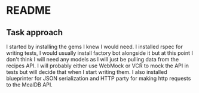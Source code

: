 # README

## Task approach

I started by installing the gems I knew I would need. I installed rspec for writing tests, I would usually install factory bot alongside it but at this point I don't think I will need any models as I will just be pulling data from the recipes API. I will probably either use WebMock or VCR to mock the API in tests but will decide that when I start writing them. I also installed blueprinter for JSON serialization and HTTP party for making http requests to the MealDB API.

